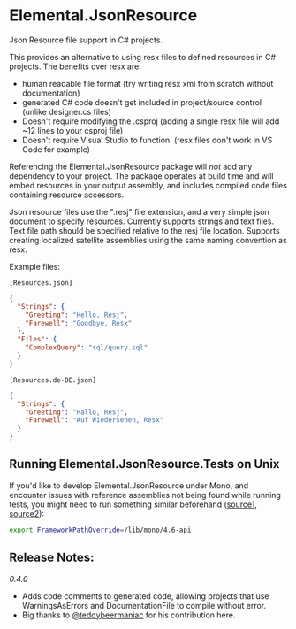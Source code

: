 # Elemental.JsonResource
Json Resource file support in C# projects.

This provides an alternative to using resx files to defined resources in C# projects.
The benefits over resx are:
- human readable file format (try writing resx xml from scratch without documentation)
- generated C# code doesn't get included in project/source control (unlike designer.cs files)
- Doesn't require modifying the .csproj (adding a single resx file will add ~12 lines to your csproj file)
- Doesn't require Visual Studio to function. (resx files don't work in VS Code for example)

Referencing the Elemental.JsonResource package will *not* add any dependency to your project. 
The package operates at build time and will embed resources in your output assembly, and includes compiled code files containing resource accessors.

Json resource files use the ".resj" file extension, and a very simple json document to specify resources.
Currently supports strings and text files. Text file path should be specified relative to the resj file location. Supports creating localized satellite assemblies using the same naming convention as resx.

Example files:

`[Resources.json]`
```json
{
  "Strings": {
    "Greeting": "Hello, Resj",
    "Farewell": "Goodbye, Resx"
  },
  "Files": {
    "ComplexQuery": "sql/query.sql"
  }
}
```

`[Resources.de-DE.json]`
```json
{
  "Strings": {
    "Greeting": "Hallo, Resj",
    "Farewell": "Auf Wiedersehen, Resx"
  }
}
```

## Running Elemental.JsonResource.Tests on Unix
If you'd like to develop Elemental.JsonResource under Mono, and encounter issues with reference assemblies not being found while running tests, you might need to run something similar beforehand ([source1](https://stackoverflow.com/a/55070707), [source2](https://github.com/Microsoft/msbuild/issues/2728#issuecomment-345381357)):
```sh
export FrameworkPathOverride=/lib/mono/4.6-api
```


## Release Notes:

_0.4.0_ 
 - Adds code comments to generated code, allowing projects that use WarningsAsErrors and DocumentationFile to compile without error.
 - Big thanks to [@teddybeermaniac](https://github.com/teddybeermaniac) for his contribution here.